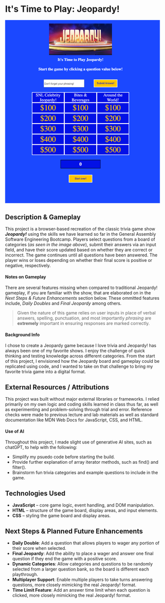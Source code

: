 # It's Time to Play: Jeopardy!

![Jeopardy Game](/images/jeopardy-game.png)

## Description & Gameplay

This project is a browser-based recreation of the classic trivia game show ***Jeopardy!*** using the skills we have learned so far in the General Assembly Software Engineering Bootcamp. Players select questions from a board of categories (_as seen in the image above_), submit their answers via an input field, and have their score updated based on whether they are correct or incorrect. The game continues until all questions have been answered. The player wins or loses depending on whether their final score is positive or negative, respectively.

#### Notes on Gameplay

There are several features missing when compared to traditional Jeopardy! gameplay, if you are familiar with the show, that are elaborated on in the _Next Steps & Future Enhancements_ section below. These ommitted features include, _Daily Doubles_ and _Final Jeopardy_ among others.

>Given the nature of this game relies on user inputs in place of verbal answers, spelling, punctuation, and most importantly _phrasing_ are **extremely** important in ensuring responses are marked correctly.

#### Background Info

I chose to create a Jeopardy game because I love trivia and Jeopardy! has always been one of my favorite shows. I enjoy the challenge of quick thinking and testing knowledge across different categories. From the start of this project, I envisioned how the Jeopardy board and gameplay could be replicated using code, and I wanted to take on that challenge to bring my favorite trivia game into a digital format.

## External Resources / Attributions

This project was built without major external libraries or frameworks. I relied primarily on my own logic and coding skills learned in class thus far, as well as experimenting and problem-solving through trial and error. Reference checks were made to previous lecture and lab materials as well as standard documentation like MDN Web Docs for JavaScript, CSS, and HTML.

#### Use of AI

Throughout this project, I made slight use of generative AI sites, such as chatGPT, to help with the following:

- Simplify my psuedo code before starting the build.
- Provide further explanation of array iterator methods, such as find() and filter().
- Brainstorm fun trivia categories and example questions to include in the game.

## Technologies Used

- **JavaScript** – core game logic, event handling, and DOM manipulation.
- **HTML** – structure of the game board, display areas, and input elements.
- **CSS** – styling the game board and display areas.

## Next Steps & Planned Future Enhancements

- **Daily Double**: Add a question that allows players to wager any portion of their score when selected. 
- **Final Jeopardy**: Add the ability to place a wager and answer one final question if they end the game with a positive score.
- **Dynamic Categories**: Allow categories and questions to be randomly selected from a larger question bank, so the board is different each playthrough.
- **Multiplayer Support**: Enable multiple players to take turns answering questions, more closely mimicking the real Jeopardy! format.
- **Time Limit Feature**: Add an answer time limit when each question is clicked, more closely mimicking the real Jeopardy! format.